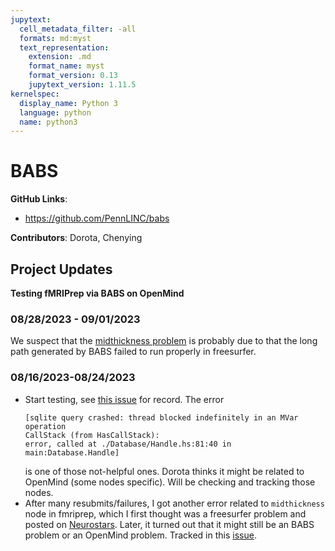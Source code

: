 ```yaml
---
jupytext:
  cell_metadata_filter: -all
  formats: md:myst
  text_representation:
    extension: .md
    format_name: myst
    format_version: 0.13
    jupytext_version: 1.11.5
kernelspec:
  display_name: Python 3
  language: python
  name: python3
---
```


# BABS

**GitHub Links**:
- https://github.com/PennLINC/babs

**Contributors**: Dorota, Chenying

## Project Updates

**Testing fMRIPrep via BABS on OpenMind**

### 08/28/2023 - 09/01/2023
We suspect that the [midthickness problem](https://github.com/PennLINC/babs/issues/138) is probably due to that the long path generated by BABS failed to run properly in freesurfer.

### 08/16/2023-08/24/2023
- Start testing, see [this issue](https://github.com/PennLINC/babs/issues/137) for record. The error 
  ```
  [sqlite query crashed: thread blocked indefinitely in an MVar operation
  CallStack (from HasCallStack):
  error, called at ./Database/Handle.hs:81:40 in main:Database.Handle]
  ```
  is one of those not-helpful ones. Dorota thinks it might be related to OpenMind (some nodes specific). Will be checking and tracking those nodes.
- After many resubmits/failures, I got another error related to `midthickness` node in fmriprep, which I first thought was a freesurfer problem and posted on [Neurostars](https://neurostars.org/t/midthickness0-node-crash-during-fmriprep-23-1-4/26592/5). Later, it turned out that it might still be an BABS problem or an OpenMind problem. Tracked in this [issue](https://github.com/PennLINC/babs/issues/138).